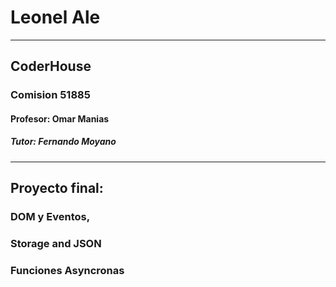 # Leonel Ale
---
## CoderHouse
### Comision 51885 
#### Profesor: Omar Manias
##### Tutor: Fernando Moyano
---

## Proyecto final:
### DOM y Eventos, 
### Storage and JSON
### Funciones Asyncronas


